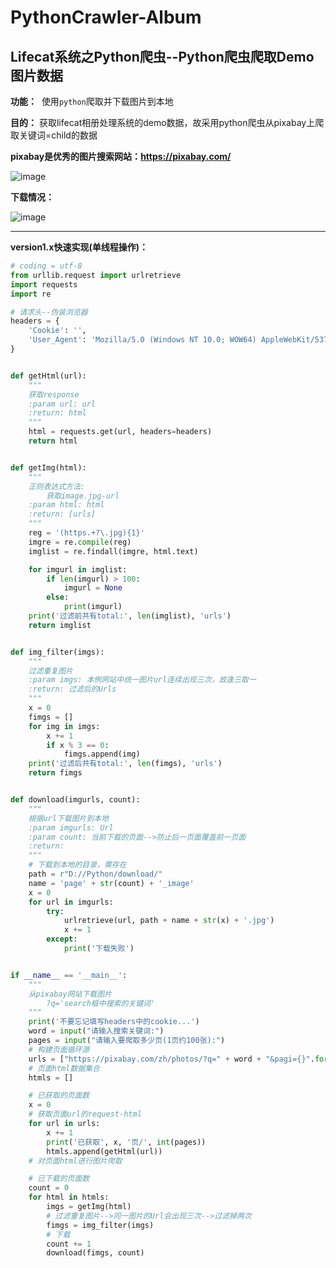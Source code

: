 # PythonCrawler-Album
Lifecat系统之Python爬虫--Python爬虫爬取Demo图片数据
------
**功能：**
  使用`python`爬取并下载图片到本地  
  
**目的：**
  获取lifecat相册处理系统的demo数据，故采用python爬虫从pixabay上爬取关键词=child的数据

**pixabay是优秀的图片搜索网站：https://pixabay.com/**

![image](https://img-blog.csdn.net/20180428195814724?watermark/2/text/aHR0cHM6Ly9ibG9nLmNzZG4ubmV0L3dzaDU5NjgyMzkxOQ==/font/5a6L5L2T/fontsize/400/fill/I0JBQkFCMA==/dissolve/70)


**下载情况：**

![image](https://img-blog.csdn.net/20180428200042979?watermark/2/text/aHR0cHM6Ly9ibG9nLmNzZG4ubmV0L3dzaDU5NjgyMzkxOQ==/font/5a6L5L2T/fontsize/400/fill/I0JBQkFCMA==/dissolve/70)

------

**version1.x快速实现(单线程操作)：**
```python
# coding = utf-8
from urllib.request import urlretrieve
import requests
import re

# 请求头--伪装浏览器
headers = {
    'Cookie': '',
    'User_Agent': 'Mozilla/5.0 (Windows NT 10.0; WOW64) AppleWebKit/537.36 (KHTML, like Gecko) Chrome/65.0.3325.181 Safari/537.36'
}


def getHtml(url):
    """
    获取response
    :param url: url
    :return: html
    """
    html = requests.get(url, headers=headers)
    return html


def getImg(html):
    """
    正则表达式方法:
        获取image.jpg-url
    :param html: html
    :return: [urls]
    """
    reg = '(https.+?\.jpg){1}'
    imgre = re.compile(reg)
    imglist = re.findall(imgre, html.text)

    for imgurl in imglist:
        if len(imgurl) > 100:
            imgurl = None
        else:
            print(imgurl)
    print('过滤前共有total:', len(imglist), 'urls')
    return imglist


def img_filter(imgs):
    """
    过滤重复图片
    :param imgs: 本例网站中统一图片url连续出现三次，故逢三取一
    :return: 过滤后的Urls
    """
    x = 0
    fimgs = []
    for img in imgs:
        x += 1
        if x % 3 == 0:
            fimgs.append(img)
    print('过滤后共有total:', len(fimgs), 'urls')
    return fimgs


def download(imgurls, count):
    """
    根据url下载图片到本地
    :param imgurls: Url
    :param count: 当前下载的页面-->防止后一页面覆盖前一页面
    :return:
    """
    # 下载到本地的目录，需存在
    path = r"D://Python/download/"
    name = 'page' + str(count) + '_image'
    x = 0
    for url in imgurls:
        try:
            urlretrieve(url, path + name + str(x) + '.jpg')
            x += 1
        except:
            print('下载失败')


if __name__ == '__main__':
    """
    从pixabay网站下载图片
        ?q='search框中搜索的关键词'
    """
    print('不要忘记填写headers中的cookie...')
    word = input("请输入搜索关键词:")
    pages = input("请输入要爬取多少页(1页约100张):")
    # 构建页面循环源
    urls = ["https://pixabay.com/zh/photos/?q=" + word + "&pagi={}".format(i) for i in range(1, int(pages) + 1)]
    # 页面html数据集合
    htmls = []

    # 已获取的页面数
    x = 0
    # 获取页面url的request-html
    for url in urls:
        x += 1
        print('已获取', x, '页/', int(pages))
        htmls.append(getHtml(url))
    # 对页面html进行图片爬取

    # 已下载的页面数
    count = 0
    for html in htmls:
        imgs = getImg(html)
        # 过滤重复图片-->同一图片的Url会出现三次-->过滤掉两次
        fimgs = img_filter(imgs)
        # 下载
        count += 1
        download(fimgs, count)
```
